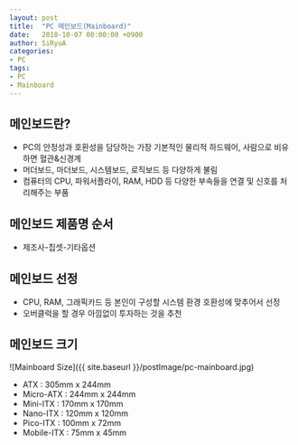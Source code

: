```yaml
---
layout: post
title:  "PC 메인보드(Mainboard)"
date:   2018-10-07 00:00:00 +0900
author: SiRyuA
categories:
- PC
tags:
- PC
- Mainboard
---
```


## 메인보드란?
* PC의 안정성과 호환성을 담당하는 가장 기본적인 물리적 하드웨어, 사람으로 비유하면 혈관&신경계
* 머더보드, 마더보드, 시스템보드, 로직보드 등 다양하게 불림
* 컴퓨터의 CPU, 파워서플라이, RAM, HDD 등 다양한 부속들을 연결 및 신호를 처리해주는 부품


## 메인보드 제품명 순서
* 제조사-칩셋-기타옵션


## 메인보드 선정
* CPU, RAM, 그래픽카드 등 본인이 구성할 시스템 환경 호환성에 맞추어서 선정
* 오버클럭을 할 경우 아낌없이 투자하는 것을 추천


## 메인보드 크기
![Mainboard Size]({{ site.baseurl }}/postImage/pc-mainboard.jpg)
* ATX : 305mm x 244mm
* Micro-ATX : 244mm x 244mm
* Mini-ITX : 170mm x 170mm
* Nano-ITX : 120mm x 120mm
* Pico-ITX : 100mm x 72mm
* Mobile-ITX : 75mm x 45mm

